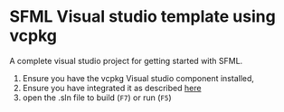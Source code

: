 # SFML Visual studio template using vcpkg

A complete visual studio project for getting started with SFML.

1. Ensure you have the vcpkg Visual studio component installed,
2. Ensure you have integrated it as described [here](https://devblogs.microsoft.com/cppblog/vcpkg-is-now-included-with-visual-studio/)
3. open the .sln file to build (`F7`) or run (`F5`)
